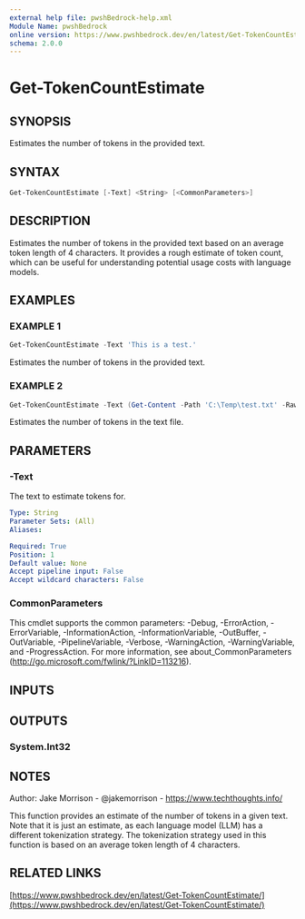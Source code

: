 ```yaml
---
external help file: pwshBedrock-help.xml
Module Name: pwshBedrock
online version: https://www.pwshbedrock.dev/en/latest/Get-TokenCountEstimate/
schema: 2.0.0
---
```


# Get-TokenCountEstimate

## SYNOPSIS

Estimates the number of tokens in the provided text.

## SYNTAX

```powershell
Get-TokenCountEstimate [-Text] <String> [<CommonParameters>]
```

## DESCRIPTION

Estimates the number of tokens in the provided text based on an average token length of 4 characters.
It provides a rough estimate of token count, which can be useful for understanding potential usage costs with language models.

## EXAMPLES

### EXAMPLE 1

```powershell
Get-TokenCountEstimate -Text 'This is a test.'
```

Estimates the number of tokens in the provided text.

### EXAMPLE 2

```powershell
Get-TokenCountEstimate -Text (Get-Content -Path 'C:\Temp\test.txt' -Raw)
```

Estimates the number of tokens in the text file.

## PARAMETERS

### -Text

The text to estimate tokens for.

```yaml
Type: String
Parameter Sets: (All)
Aliases:

Required: True
Position: 1
Default value: None
Accept pipeline input: False
Accept wildcard characters: False
```

### CommonParameters

This cmdlet supports the common parameters: -Debug, -ErrorAction, -ErrorVariable, -InformationAction, -InformationVariable, -OutBuffer, -OutVariable, -PipelineVariable, -Verbose, -WarningAction, -WarningVariable, and -ProgressAction. 
For more information, see about_CommonParameters (http://go.microsoft.com/fwlink/?LinkID=113216).

## INPUTS

## OUTPUTS

### System.Int32

## NOTES

Author: Jake Morrison - @jakemorrison - https://www.techthoughts.info/

This function provides an estimate of the number of tokens in a given text.
Note that it is just an estimate, as each language model (LLM) has a different tokenization strategy.
The tokenization strategy used in this function is based on an average token length of 4 characters.

## RELATED LINKS

[https://www.pwshbedrock.dev/en/latest/Get-TokenCountEstimate/](https://www.pwshbedrock.dev/en/latest/Get-TokenCountEstimate/)

